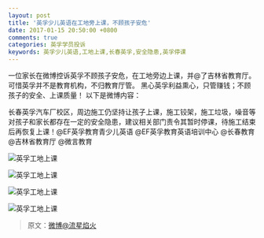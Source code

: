 ```yaml
---
layout: post
title: '英孚少儿英语在工地旁上课，不顾孩子安危'
date: 2017-01-15 20:50:00 +0800
comments: true
categories: 英孚学员投诉
keywords: 英孚少儿英语,工地上课,长春英孚,安全隐患,英孚停课
---
```

一位家长在微博控诉英孚不顾孩子安危，在工地旁边上课，并@了吉林省教育厅。可惜英孚并不是教育机构，不归教育厅管。
黑心英孚利益熏心，只管赚钱；不顾孩子的安全、上课质量！
以下是微博内容：

长春英孚汽车厂校区，周边施工仍坚持让孩子上课，施工铰架，施工垃圾，噪音等对孩子和家长都存在一定的安全隐患，建议相关部门责令其暂时停课，待施工结束后再恢复上课！@EF英孚教育青少儿英语 @EF英孚教育英语培训中心 @长春教育 @吉林省教育厅 @微言教育  ​​​​

![英孚工地上课](http://ww1.sinaimg.cn/mw690/3d1be50bjw1ei0in20wncj20hs0dctav.jpg)
<!--more-->

![英孚工地上课](http://ww1.sinaimg.cn/mw690/3d1be50bjw1ei0inkuy40j20hs0dcmze.jpg)

![英孚工地上课](http://ww1.sinaimg.cn/mw690/3d1be50bjw1ei0inm4h4yj20hs0dcwgn.jpg)

![英孚工地上课](http://ww1.sinaimg.cn/mw690/3d1be50bjw1ei0inn4o8rj20hs0dc0us.jpg)


> 原文：[微博@流星焰火](http://weibo.com/1025238283/BbYBqmELo?refer_flag=1001030103_&type=comment#_rnd1484480313083)

